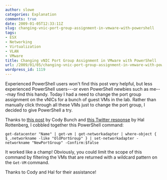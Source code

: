 ```yaml
---
author: slowe
categories: Explanation
comments: true
date: 2009-01-05T12:33:11Z
slug: changing-vnic-port-group-assignment-in-vmware-with-powershell
tags:
- ESX
- Networking
- Virtualization
- VLAN
- VMware
title: Changing vNIC Port Group Assignment in VMware with PowerShell
url: /2009/01/05/changing-vnic-port-group-assignment-in-vmware-with-powershell/
wordpress_id: 1119
---
```


Experienced PowerShell users won't find this post very helpful, but less experienced PowerShell users---or even PowerShell newbies such as me---may find this handy. Today I had a need to change the port group assignment on the vNICs for a bunch of guest VMs in the lab. Rather than manually click through all these VMs just to change the port group, I decided to give PowerShell a try.

Thanks to [this post](http://professionalvmware.com/2008/12/18/1-day-left-the-most-awesome-powershell-one-liner-in-the-history-of-powershell-one-liners/) by Cody Bunch and [this Twitter response](http://twitter.com/halr9000/statuses/1097365098) by Hal Rottenberg, I cobbled together this PowerShell command:

```text
get-datacenter "Name" | get-vm | get-networkadapter | where-object { $_.networkname -like "OldPortGroup" } | set-networkadapter -networkname "NewPortGroup" -Confirm:$false
```

It worked like a champ! Obviously, you could limit the scope of this command by filtering the VMs that are returned with a wildcard pattern on the `Get-VM` command.

Thanks to Cody and Hal for their assistance!
